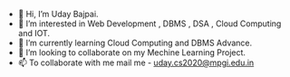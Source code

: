 - 👋 Hi, I’m Uday Bajpai.
- 👀 I’m interested in Web Development , DBMS , DSA , Cloud Computing and IOT.
- 🌱 I’m currently learning Cloud Computing and DBMS Advance. 
- 💞️ I’m looking to collaborate on my Mechine Learning Project. 
- 📫 To collaborate with me mail me - uday.cs2020@mpgi.edu.in

<!---
uday78bajpai/uday78bajpai is a ✨ special ✨ repository because its `README.md` (this file) appears on your GitHub profile.
You can click the Preview link to take a look at your changes.
--->
